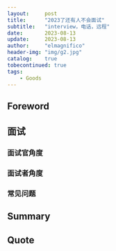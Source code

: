 ```yaml
---
layout:     post
title:      "2023了还有人不会面试"
subtitle:   "interview，电话，远程"
date:       2023-08-13
update:     2023-08-13
author:     "elmagnifico"
header-img: "img/g2.jpg"
catalog:    true
tobecontinued: true
tags:
    - Goods
---
```


## Foreword



## 面试



### 面试官角度



### 面试者角度



### 常见问题



## Summary



## Quote

> 
